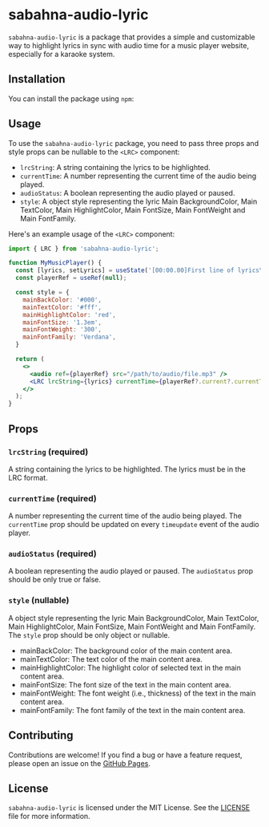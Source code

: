 # sabahna-audio-lyric

`sabahna-audio-lyric` is a package that provides a simple and customizable way to highlight lyrics in sync with audio time for a music player website, especially for a karaoke system.

## Installation

You can install the package using `npm`:


## Usage

To use the `sabahna-audio-lyric` package, you need to pass three props and style props can be nullable to the `<LRC>` component:

- `lrcString`: A string containing the lyrics to be highlighted.
- `currentTime`: A number representing the current time of the audio being played.
- `audioStatus`: A boolean representing the audio played or paused.
- `style`: A object style representing the lyric Main BackgroundColor, Main TextColor, Main HighlightColor, Main FontSize,  Main FontWeight and Main FontFamily.

Here's an example usage of the `<LRC>` component:

```jsx
import { LRC } from 'sabahna-audio-lyric';

function MyMusicPlayer() {
  const [lyrics, setLyrics] = useState('[00:00.00]First line of lyrics\n[00:10.00]Second line of lyrics\n[00:20.00]Third line of lyrics');
  const playerRef = useRef(null);

  const style = {
    mainBackColor: '#000',
    mainTextColor: '#fff',
    mainHighlightColor: 'red',
    mainFontSize: '1.3em',
    mainFontWeight: '300',
    mainFontFamily: 'Verdana',
  }

  return (
    <>
      <audio ref={playerRef} src="/path/to/audio/file.mp3" />
      <LRC lrcString={lyrics} currentTime={playerRef?.current?.currentTime} audioStatus={audioStatus} style={style}  />
    </>
  );
}
```

## Props

### `lrcString` (required)

A string containing the lyrics to be highlighted. The lyrics must be in the LRC format.

### `currentTime` (required)

A number representing the current time of the audio being played. The `currentTime` prop should be updated on every `timeupdate` event of the audio player.

### `audioStatus` (required)

A boolean representing the audio played or paused. The `audioStatus` prop should be only true or false.

### `style` (nullable)

A object style representing the lyric Main BackgroundColor, Main TextColor, Main HighlightColor, Main FontSize,  Main FontWeight and Main FontFamily. The `style` prop should be only object or nullable.
- mainBackColor: The background color of the main content area.
- mainTextColor: The text color of the main content area.
- mainHighlightColor: The highlight color of selected text in the main content area.
- mainFontSize: The font size of the text in the main content area.
- mainFontWeight: The font weight (i.e., thickness) of the text in the main content area.
- mainFontFamily: The font family of the text in the main content area.

## Contributing

Contributions are welcome! If you find a bug or have a feature request, please open an issue on the [GitHub Pages](https://github.com/SiThu34297/sabahna-audio-lyric-doc-issue/issues).

## License

`sabahna-audio-lyric` is licensed under the MIT License. See the [LICENSE](https://github.com/SiThu34297/sabahna-audio-lyric-doc-issue/blob/master/LICENSE) file for more information.
